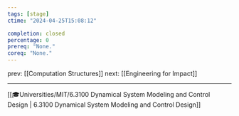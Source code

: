 ```yaml
---
tags: [stage]
ctime: "2024-04-25T15:08:12"

completion: closed
percentage: 0
prereq: "None."
coreq: "None."
---
```


prev: [[Computation Structures]]
next: [[Engineering for Impact]]

---

[[🎓Universities/MIT/6.3100 Dynamical System Modeling and Control Design | 6.3100 Dynamical System Modeling and Control Design]]